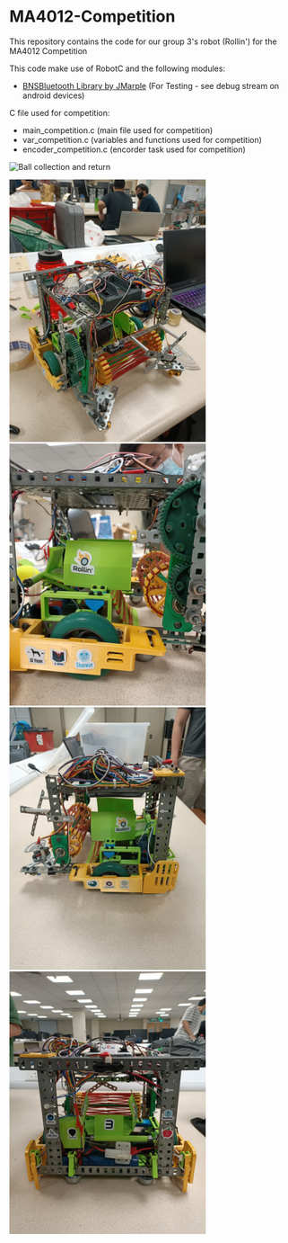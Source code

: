 # MA4012-Competition
This repository contains the code for our group 3's robot (Rollin') for the MA4012 Competition

This code make use of RobotC and the following modules:
- [BNSBluetooth Library by JMarple](https://github.com/JMarple/BNSBluetooth) (For Testing - see debug stream on android devices)

C file used for competition:
- main_competition.c    (main file used for competition)
- var_competition.c     (variables and functions used for competition)
- encoder_competition.c (encorder task used for competition)

![Ball collection and return](./misc/collecting.gif)

<img src="./misc/Rollin_front.jpeg" width="350px" height="auto"> <img src="./misc/Rollin_closeup.jpeg" width="350px" height="auto">
<img src="./misc/Rollin_left.jpeg" width="350px" height="auto"> <img src="./misc/Rollin_back.jpeg" width="350px" height="auto">


